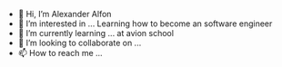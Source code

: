 - 👋 Hi, I’m Alexander Alfon
- 👀 I’m interested in ... Learning how to become an software engineer
- 🌱 I’m currently learning ... at avion school 
- 💞️ I’m looking to collaborate on ...
- 📫 How to reach me ...

<!---
AAlfon/AAlfon is a ✨ special ✨ repository because its `README.md` (this file) appears on your GitHub profile.
You can click the Preview link to take a look at your changes.
--->
